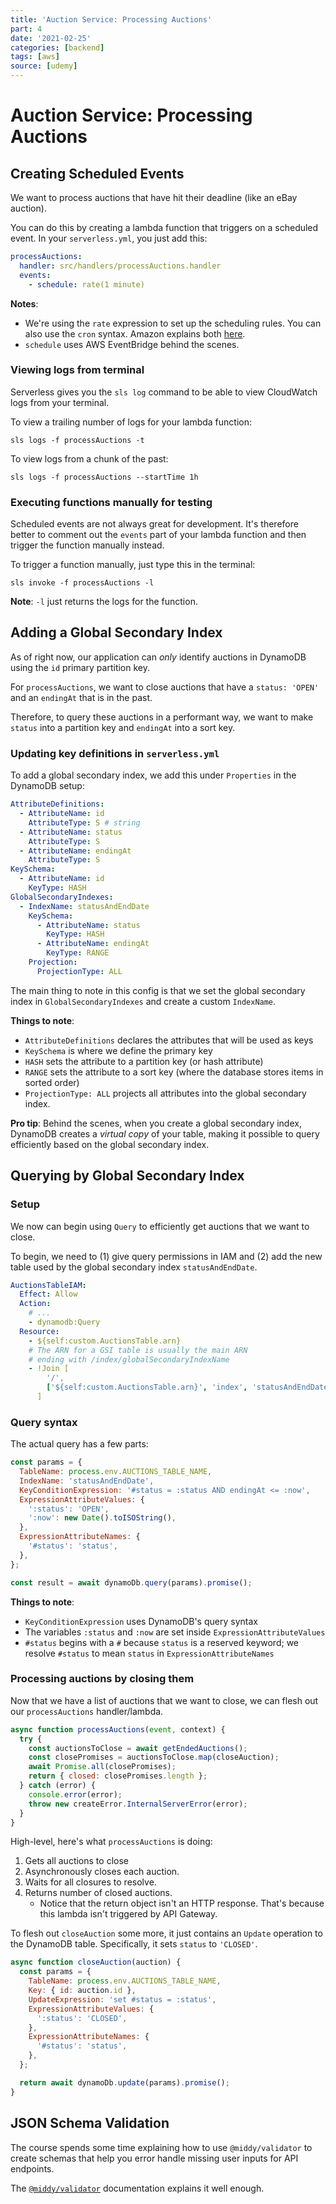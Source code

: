 ```yaml
---
title: 'Auction Service: Processing Auctions'
part: 4
date: '2021-02-25'
categories: [backend]
tags: [aws]
source: [udemy]
---
```


# Auction Service: Processing Auctions

## Creating Scheduled Events

We want to process auctions that have hit their deadline (like an eBay auction).

You can do this by creating a lambda function that triggers on a scheduled event. In your `serverless.yml`, you just add this:

```yaml
processAuctions:
  handler: src/handlers/processAuctions.handler
  events:
    - schedule: rate(1 minute)
```

**Notes**:

- We're using the `rate` expression to set up the scheduling rules. You can also use the `cron` syntax. Amazon explains both [here](https://docs.aws.amazon.com/AmazonCloudWatch/latest/events/ScheduledEvents.html).
- `schedule` uses AWS EventBridge behind the scenes.

### Viewing logs from terminal

Serverless gives you the `sls log` command to be able to view CloudWatch logs from your terminal.

To view a trailing number of logs for your lambda function:

```
sls logs -f processAuctions -t
```

To view logs from a chunk of the past:

```
sls logs -f processAuctions --startTime 1h
```

### Executing functions manually for testing

Scheduled events are not always great for development. It's therefore better to comment out the `events` part of your lambda function and then trigger the function manually instead.

To trigger a function manually, just type this in the terminal:

```
sls invoke -f processAuctions -l
```

**Note**: `-l` just returns the logs for the function.

## Adding a Global Secondary Index

As of right now, our application can _only_ identify auctions in DynamoDB using the `id` primary partition key.

For `processAuctions`, we want to close auctions that have a `status: 'OPEN'` and an `endingAt` that is in the past.

Therefore, to query these auctions in a performant way, we want to make `status` into a partition key and `endingAt` into a sort key.

### Updating key definitions in `serverless.yml`

To add a global secondary index, we add this under `Properties` in the DynamoDB setup:

```yaml
AttributeDefinitions:
  - AttributeName: id
    AttributeType: S # string
  - AttributeName: status
    AttributeType: S
  - AttributeName: endingAt
    AttributeType: S
KeySchema:
  - AttributeName: id
    KeyType: HASH
GlobalSecondaryIndexes:
  - IndexName: statusAndEndDate
    KeySchema:
      - AttributeName: status
        KeyType: HASH
      - AttributeName: endingAt
        KeyType: RANGE
    Projection:
      ProjectionType: ALL
```

The main thing to note in this config is that we set the global secondary index in `GlobalSecondaryIndexes` and create a custom `IndexName`.

**Things to note**:

- `AttributeDefinitions` declares the attributes that will be used as keys
- `KeySchema` is where we define the primary key
- `HASH` sets the attribute to a partition key (or hash attribute)
- `RANGE` sets the attribute to a sort key (where the database stores items in sorted order)
- `ProjectionType: ALL` projects all attributes into the global secondary index.

**Pro tip**: Behind the scenes, when you create a global secondary index, DynamoDB creates a _virtual copy_ of your table, making it possible to query efficiently based on the global secondary index.

## Querying by Global Secondary Index

### Setup

We now can begin using `Query` to efficiently get auctions that we want to close.

To begin, we need to (1) give query permissions in IAM and (2) add the new table used by the global secondary index `statusAndEndDate`.

```yaml
AuctionsTableIAM:
  Effect: Allow
  Action:
    # ...
    - dynamodb:Query
  Resource:
    - ${self:custom.AuctionsTable.arn}
    # The ARN for a GSI table is usually the main ARN
    # ending with /index/globalSecondaryIndexName
    - !Join [
        '/',
        ['${self:custom.AuctionsTable.arn}', 'index', 'statusAndEndDate'],
      ]
```

### Query syntax

The actual query has a few parts:

```js
const params = {
  TableName: process.env.AUCTIONS_TABLE_NAME,
  IndexName: 'statusAndEndDate',
  KeyConditionExpression: '#status = :status AND endingAt <= :now',
  ExpressionAttributeValues: {
    ':status': 'OPEN',
    ':now': new Date().toISOString(),
  },
  ExpressionAttributeNames: {
    '#status': 'status',
  },
};

const result = await dynamoDb.query(params).promise();
```

**Things to note**:

- `KeyConditionExpression` uses DynamoDB's query syntax
- The variables `:status` and `:now` are set inside `ExpressionAttributeValues`
- `#status` begins with a `#` because `status` is a reserved keyword; we resolve `#status` to mean `status` in `ExpressionAttributeNames`

### Processing auctions by closing them

Now that we have a list of auctions that we want to close, we can flesh out our `processAuctions` handler/lambda.

```js
async function processAuctions(event, context) {
  try {
    const auctionsToClose = await getEndedAuctions();
    const closePromises = auctionsToClose.map(closeAuction);
    await Promise.all(closePromises);
    return { closed: closePromises.length };
  } catch (error) {
    console.error(error);
    throw new createError.InternalServerError(error);
  }
}
```

High-level, here's what `processAuctions` is doing:

1. Gets all auctions to close
2. Asynchronously closes each auction.
3. Waits for all closures to resolve.
4. Returns number of closed auctions.
   - Notice that the return object isn't an HTTP response. That's because this lambda isn't triggered by API Gateway.

To flesh out `closeAuction` some more, it just contains an `Update` operation to the DynamoDB table. Specifically, it sets `status` to `'CLOSED'`.

```js
async function closeAuction(auction) {
  const params = {
    TableName: process.env.AUCTIONS_TABLE_NAME,
    Key: { id: auction.id },
    UpdateExpression: 'set #status = :status',
    ExpressionAttributeValues: {
      ':status': 'CLOSED',
    },
    ExpressionAttributeNames: {
      '#status': 'status',
    },
  };

  return await dynamoDb.update(params).promise();
}
```

## JSON Schema Validation

The course spends some time explaining how to use `@middy/validator` to create schemas that help you error handle missing user inputs for API endpoints.

The [`@middy/validator`](https://middy.js.org/packages/validator/) documentation explains it well enough.
